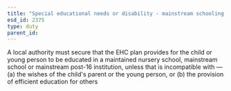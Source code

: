```yaml
---
title: "Special educational needs or disability - mainstream schooling with EHC plan"
esd_id: 2375
type: duty
parent_id:  
---
```


A local authority must secure that the EHC plan provides for the child or young person to be educated in a maintained nursery school, mainstream school or mainstream post-16 institution, unless that is incompatible with —
(a) the wishes of the child's parent or the young person, or
(b) the provision of efficient education for others

